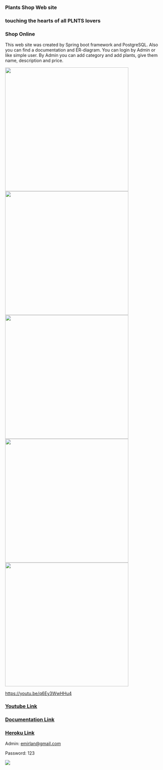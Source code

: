 ### Plants Shop Web site
### touching the hearts of all PLNTS lovers
### Shop Online

This web site was created by Spring boot framework and PostgreSQL. Also you can find a documentation and ER-diagram.
You can login by Admin or like simple user. By Admin you can add category and add plants, give them name, description and price.

<img src="https://user-images.githubusercontent.com/81027613/171787780-1abe5806-6278-4363-a699-9d7978c3a5a1.JPG" width="400" /> <img src="https://user-images.githubusercontent.com/81027613/171788035-aa08a719-9a91-41ef-85cc-a2b29720ff73.JPG" width="400" />
<img src="https://user-images.githubusercontent.com/81027613/171788070-f47f8104-d6f4-463f-9459-d0645cb4f6a7.JPG" width="400" /> <img src="https://user-images.githubusercontent.com/81027613/171788098-6b4b4de1-f8b5-4deb-935e-1eb280d57ba7.JPG" width="400" />
<img src="https://user-images.githubusercontent.com/81027613/171788135-22e55f3b-0874-4db8-b592-09f43ef57fab.JPG" width="400" />

https://youtu.be/q6Ey3WwHHu4
### [Youtube Link](https://youtu.be/q6Ey3WwHHu4)

### [Documentation Link](https://app.swaggerhub.com/apis/None372/api-documentation/1.0)

### [Heroku Link](https://plantshop-web-final.herokuapp.com/)

Admin: emirlan@gmail.com

Password: 123

![](https://user-images.githubusercontent.com/81027613/171627028-d32770b0-ff28-4f7e-a979-d6d82e5a4fed.png)

